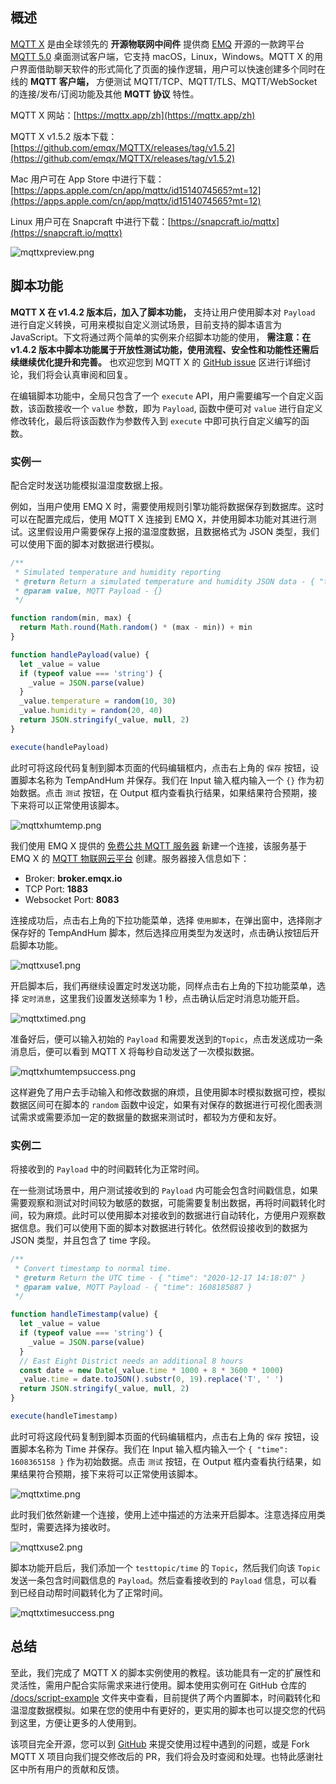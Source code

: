 

## 概述

[MQTT X](https://mqttx.app/zh) 是由全球领先的 **开源物联网中间件** 提供商 [EMQ](https://www.emqx.com/zh) 开源的一款跨平台 [MQTT 5.0](https://www.emqx.com/zh/mqtt/mqtt5) 桌面测试客户端，它支持 macOS，Linux，Windows。MQTT X 的用户界面借助聊天软件的形式简化了页面的操作逻辑，用户可以快速创建多个同时在线的 **MQTT 客户端，** 方便测试 MQTT/TCP、MQTT/TLS、MQTT/WebSocket  的连接/发布/订阅功能及其他 **MQTT 协议** 特性。

MQTT X 网站：[https://mqttx.app/zh](https://mqttx.app/zh)

MQTT X v1.5.2 版本下载：[https://github.com/emqx/MQTTX/releases/tag/v1.5.2](https://github.com/emqx/MQTTX/releases/tag/v1.5.2)

Mac 用户可在 App Store 中进行下载：[https://apps.apple.com/cn/app/mqttx/id1514074565?mt=12](https://apps.apple.com/cn/app/mqttx/id1514074565?mt=12)

Linux 用户可在 Snapcraft 中进行下载：[https://snapcraft.io/mqttx](https://snapcraft.io/mqttx)

![mqttxpreview.png](https://static.emqx.net/images/fdeeaa3093e114157fdbf46fd18bcd32.png)

## 脚本功能

**MQTT X 在 v1.4.2 版本后，加入了脚本功能，** 支持让用户使用脚本对 `Payload` 进行自定义转换，可用来模拟自定义测试场景，目前支持的脚本语言为 JavaScript。下文将通过两个简单的实例来介绍脚本功能的使用， **需注意：在 v1.4.2 版本中脚本功能属于开放性测试功能，使用流程、安全性和功能性还需后续继续优化提升和完善。** 也欢迎您到 MQTT X 的 [GitHub issue](https://github.com/emqx/MQTTX/issues) 区进行详细讨论，我们将会认真审阅和回复。

在编辑脚本功能中，全局只包含了一个 `execute` API，用户需要编写一个自定义函数，该函数接收一个 `value` 参数，即为 `Payload`, 函数中便可对 `value` 进行自定义修改转化，最后将该函数作为参数传入到 `execute` 中即可执行自定义编写的函数。

### 实例一

配合定时发送功能模拟温湿度数据上报。

例如，当用户使用 EMQ X 时，需要使用规则引擎功能将数据保存到数据库。这时可以在配置完成后，使用 MQTT  X 连接到 EMQ X，并使用脚本功能对其进行测试。这里假设用户需要保存上报的温湿度数据，且数据格式为 JSON 类型，我们可以使用下面的脚本对数据进行模拟。

```javascript
/**
 * Simulated temperature and humidity reporting
 * @return Return a simulated temperature and humidity JSON data - { "temperature": 23, "humidity": 40 }
 * @param value, MQTT Payload - {}
 */

function random(min, max) {
  return Math.round(Math.random() * (max - min)) + min
}

function handlePayload(value) {
  let _value = value
  if (typeof value === 'string') {
    _value = JSON.parse(value)
  }
  _value.temperature = random(10, 30)
  _value.humidity = random(20, 40)
  return JSON.stringify(_value, null, 2)
}

execute(handlePayload)
```

此时可将这段代码复制到脚本页面的代码编辑框内，点击右上角的 `保存` 按钮，设置脚本名称为 TempAndHum 并保存。我们在 Input 输入框内输入一个 `{}` 作为初始数据。点击 `测试` 按钮，在 Output 框内查看执行结果，如果结果符合预期，接下来将可以正常使用该脚本。

![mqttxhumtemp.png](https://static.emqx.net/images/e8c56a968c89ae76bb6fb684ca73027b.png)

我们使用 EMQ X 提供的 [免费公共 MQTT 服务器](https://www.emqx.com/zh/mqtt/public-mqtt5-broker) 新建一个连接，该服务基于 EMQ X 的 [MQTT 物联网云平台](https://cloud.emqx.cn/) 创建。服务器接入信息如下：

- Broker: **broker.emqx.io**
- TCP Port: **1883**
- Websocket Port: **8083**

连接成功后，点击右上角的下拉功能菜单，选择 `使用脚本`，在弹出窗中，选择刚才保存好的 TempAndHum 脚本，然后选择应用类型为发送时，点击确认按钮后开启脚本功能。

![mqttxuse1.png](https://static.emqx.net/images/0cdc5685eec2832049534beaf258fa57.png)

开启脚本后，我们再继续设置定时发送功能，同样点击右上角的下拉功能菜单，选择 `定时消息`，这里我们设置发送频率为 1 秒，点击确认后定时消息功能开启。

![mqttxtimed.png](https://static.emqx.net/images/8cf5eaf54e3ab5596c03500012463cd7.png)

准备好后，便可以输入初始的 `Payload` 和需要发送到的`Topic`，点击发送成功一条消息后，便可以看到 MQTT X 将每秒自动发送了一次模拟数据。

![mqttxhumtempsuccess.png](https://static.emqx.net/images/695bfda6171514106492d3543d884686.png)

这样避免了用户去手动输入和修改数据的麻烦，且使用脚本时模拟数据可控，模拟数据区间可在脚本的 `random` 函数中设定，如果有对保存的数据进行可视化图表测试需求或需要添加一定的数据量的数据来测试时，都较为方便和友好。

### 实例二

将接收到的 `Payload` 中的时间戳转化为正常时间。

在一些测试场景中，用户测试接收到的 `Payload` 内可能会包含时间戳信息，如果需要观察和测试对时间较为敏感的数据，可能需要复制出数据，再将时间戳转化时间，较为麻烦。此时可以使用脚本对接收到的数据进行自动转化，方便用户观察数据信息。我们可以使用下面的脚本对数据进行转化。依然假设接收到的数据为 JSON 类型，并且包含了 time 字段。

```javascript
/**
 * Convert timestamp to normal time.
 * @return Return the UTC time - { "time": "2020-12-17 14:18:07" }
 * @param value, MQTT Payload - { "time": 1608185887 }
 */

function handleTimestamp(value) {
  let _value = value
  if (typeof value === 'string') {
    _value = JSON.parse(value)
  }
  // East Eight District needs an additional 8 hours
  const date = new Date(_value.time * 1000 + 8 * 3600 * 1000)
  _value.time = date.toJSON().substr(0, 19).replace('T', ' ')
  return JSON.stringify(_value, null, 2)
}

execute(handleTimestamp)
```

此时可将这段代码复制到脚本页面的代码编辑框内，点击右上角的 `保存` 按钮，设置脚本名称为 Time 并保存。我们在 Input 输入框内输入一个 `{ "time": 1608365158 }` 作为初始数据。点击 `测试` 按钮，在 Output 框内查看执行结果，如果结果符合预期，接下来将可以正常使用该脚本。

![mqttxtime.png](https://static.emqx.net/images/145b3c4b24a42bd52f44923fb0e272f9.png)

此时我们依然新建一个连接，使用上述中描述的方法来开启脚本。注意选择应用类型时，需要选择为接收时。

![mqttxuse2.png](https://static.emqx.net/images/0d3d705ee8a79eecb483cb30ecd15c71.png)

脚本功能开启后，我们添加一个 `testtopic/time` 的 `Topic`，然后我们向该 `Topic` 发送一条包含时间戳信息的 `Payload`。然后查看接收到的 `Payload` 信息，可以看到已经自动帮时间戳转化为了正常时间。

![mqttxtimesuccess.png](https://static.emqx.net/images/eee40a6a899c8c9912ee55ae9efbd56b.png)

## 总结

至此，我们完成了 MQTT X 的脚本实例使用的教程。该功能具有一定的扩展性和灵活性，需用户配合实际需求来进行使用。脚本使用实例可在 GitHub 仓库的 [/docs/script-example](https://github.com/emqx/MQTTX/tree/master/docs/script-example) 文件夹中查看，目前提供了两个内置脚本，时间戳转化和温湿度数据模拟。如果在您的使用中有更好的，更实用的脚本也可以提交您的代码到这里，方便让更多的人使用到。

该项目完全开源，您可以到 [GitHub](https://github.com/emqx/MQTTX/issues?q=is%3Aissue+is%3Aopen+sort%3Aupdated-desc) 来提交使用过程中遇到的问题，或是 Fork MQTT X 项目向我们提交修改后的 PR，我们将会及时查阅和处理。也特此感谢社区中所有用户的贡献和反馈。







